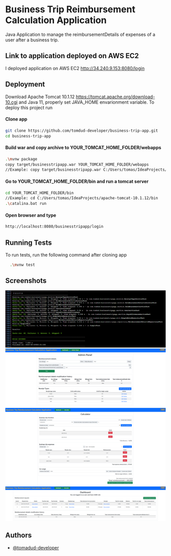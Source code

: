 
# Business Trip Reimbursement Calculation Application

Java Application to manage the reimbursementDetails of expenses of a user after a business trip.

## Link to application deployed on AWS EC2
I deployed application on AWS EC2
http://34.240.9.153:8080/login


## Deployment

Download Apache Tomcat 10.1.12 https://tomcat.apache.org/download-10.cgi and Java 11, properly set JAVA_HOME envarionment variable.
To deploy this project run

#### Clone app
```bash
git clone https://github.com/tomdud-developer/business-trip-app.git
cd business-trip-app
```

#### Build war and copy archive to YOUR_TOMCAT_HOME_FOLDER/webapps
```bash
.\mvnw package
copy target/businesstripapp.war YOUR_TOMCAT_HOME_FOLDER/webapps
//Example: copy target/businesstripapp.war C:/Users/tomas/IdeaProjects/apache-tomcat-10.1.12/webapps
```

#### Go to YOUR_TOMCAT_HOME_FOLDER/bin and run a tomcat server
```bash
cd YOUR_TOMCAT_HOME_FOLDER/bin 
//Example: cd C:/Users/tomas/IdeaProjects/apache-tomcat-10.1.12/bin
.\catalina.bat run
```

#### Open browser and type
```bash
http://localhost:8080/businesstripapp/login
```

## Running Tests

To run tests, run the following command after cloning app

```bash
  .\mvnw test
```

## Screenshots
![tests.png](assets%2Ftests.png)
![admin-panel.png](assets%2Fadmin-panel.png)
![calculator.png](assets%2Fcalculator.png)
![dashboard.png](assets%2Fdashboard.png)


## Authors

- [@tomadud-developer](https://www.github.com/tomadud-developer)

